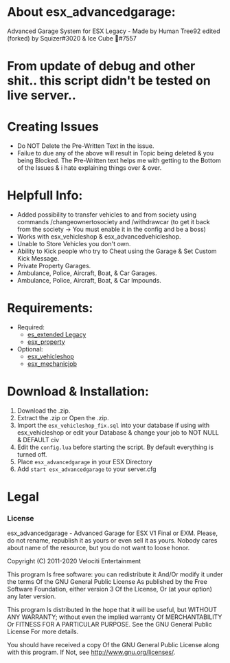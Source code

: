 # About esx_advancedgarage:
Advanced Garage System for ESX Legacy - Made by Human Tree92 edited (forked) by Squizer#3020 & Ice Cube 🧊#7557

# From update of debug and other shit.. this script didn't be tested on live server.. 

# Creating Issues
* Do NOT Delete the Pre-Written Text in the issue.
* Failue to due any of the above will result in Topic being deleted & you being Blocked. The Pre-Written text helps me with getting to the Bottom of the Issues & i hate explaining things over & over.

# Helpfull Info:
* Added possibility to transfer vehicles to and from society using commands /changeownertosociety and /withdrawcar (to get it back from the society -> You must enable it in the config and be a boss)
* Works with esx_vehicleshop & esx_advancedvehicleshop.
* Unable to Store Vehicles you don't own.
* Ability to Kick people who try to Cheat using the Garage & Set Custom Kick Message.
* Private Property Garages.
* Ambulance, Police, Aircraft, Boat, & Car Garages.
* Ambulance, Police, Aircraft, Boat, & Car Impounds.

# Requirements:
* Required:
  * [es_extended Legacy](https://github.com/esx-framework/esx-legacy)
  * [esx_property](https://github.com/esx-framework/esx-legacy/tree/main/%5Besx_addons%5D/esx_property)
* Optional:
  * [esx_vehicleshop](https://github.com/esx-framework/esx-legacy/tree/main/%5Besx_addons%5D/esx_vehicleshop)
  * [esx_mechanicjob](https://github.com/esx-framework/esx-legacy/tree/main/%5Besx_addons%5D/esx_mechanicjob)

# Download & Installation:
1) Download the .zip.
2) Extract the .zip or Open the .zip.
3) Import the `esx_vehicleshop_fix.sql` into your database if using with esx_vehicleshop or edit your Database & change your job to NOT NULL & DEFAULT civ
4) Edit the `config.lua` before starting the script. By default everything is turned off.
5) Place `esx_advancedgarage` in your ESX Directory
6) Add `start esx_advancedgarage` to your server.cfg

# Legal
### License
esx_advancedgarage - Advanced Garage for ESX V1 Final or EXM. Please, do not rename, republish it as yours or even sell it as yours. Nobody cares about name of the resource, but you do not want to loose honor.

Copyright (C) 2011-2020 Velociti Entertainment

This program Is free software: you can redistribute it And/Or modify it under the terms Of the GNU General Public License As published by the Free Software Foundation, either version 3 Of the License, Or (at your option) any later version.

This program Is distributed In the hope that it will be useful, but WITHOUT ANY WARRANTY; without even the implied warranty Of MERCHANTABILITY Or FITNESS FOR A PARTICULAR PURPOSE. See the GNU General Public License For more details.

You should have received a copy Of the GNU General Public License along with this program. If Not, see http://www.gnu.org/licenses/.
